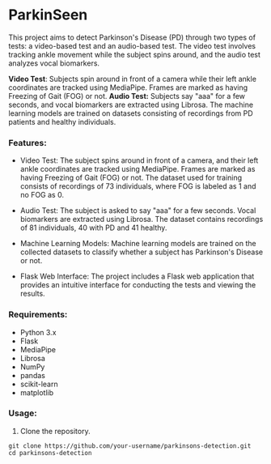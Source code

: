 # ParkinSeen

This project aims to detect Parkinson's Disease (PD) through two types of tests: a video-based test and an audio-based test. The video test involves tracking ankle movement while the subject spins around, and the audio test analyzes vocal biomarkers.

**Video Test**: Subjects spin around in front of a camera while their left ankle coordinates are tracked using MediaPipe. Frames are marked as having Freezing of Gait (FOG) or not.
**Audio Test:** Subjects say "aaa" for a few seconds, and vocal biomarkers are extracted using Librosa.
The machine learning models are trained on datasets consisting of recordings from PD patients and healthy individuals.

### Features:

*  Video Test: The subject spins around in front of a camera, and their left ankle coordinates are tracked using MediaPipe. Frames are marked as having Freezing of Gait (FOG) or not. The dataset used for training consists of recordings of 73 individuals, where FOG is labeled as 1 and no FOG as 0.

*  Audio Test: The subject is asked to say "aaa" for a few seconds. Vocal biomarkers are extracted using Librosa. The dataset contains recordings of 81 individuals, 40 with PD and 41 healthy.

*  Machine Learning Models: Machine learning models are trained on the collected datasets to classify whether a subject has Parkinson's Disease or not.

*  Flask Web Interface: The project includes a Flask web application that provides an intuitive interface for conducting the tests and viewing the results.

### Requirements:

*  Python 3.x
*  Flask
*  MediaPipe
*  Librosa
*  NumPy
*  pandas
*  scikit-learn
*  matplotlib

### Usage:

1. Clone the repository.
```
git clone https://github.com/your-username/parkinsons-detection.git
cd parkinsons-detection
```
